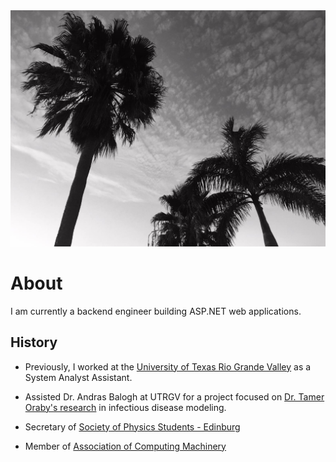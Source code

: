 <img src="./assets/palm-tree-original.jpg" class="img-responsive" alt="">

# About

I am currently a backend engineer building ASP.NET web applications.

## History

- Previously, I worked at the [University of Texas Rio Grande Valley](http://www.utrgv.edu/) as a System Analyst Assistant.

- Assisted Dr. Andras Balogh at UTRGV for a project focused on [Dr. Tamer Oraby's research](https://faculty.utrgv.edu/tamer.oraby/research.htm) in infectious disease modeling.

- Secretary of [Society of Physics Students - Edinburg](https://www.spsnational.org/)

- Member of [Association of Computing Machinery](https://www.acm.org/)